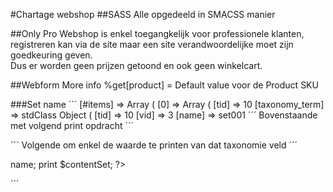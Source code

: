 #Chartage webshop
##SASS
Alle opgedeeld in SMACSS manier

##Only Pro
Webshop is enkel toegangkelijk voor professionele klanten, registreren kan via  de site
maar een site verandwoordelijke moet zijn goedkeuring geven.  
Dus er worden geen prijzen getoond en ook geen winkelcart.



##Webform More info
%get[product] = Default value voor de Product SKU


###Set name
´´´
[#items] => Array ( [0] => Array ( [tid] => 10 [taxonomy_term] => stdClass Object ( [tid] => 10 [vid] => 3 [name] => set001
´´´
Bovenstaande met volgend print opdracht 
´´´
<?php  print_r ($content['field_set']); ?>
´´´
Volgende om enkel de waarde te printen van dat taxonomie veld
´´´
<?php
$contentSet = $content['field_set']['#items'][0]['taxonomy_term']->name;
print $contentSet; 
?>
´´´

